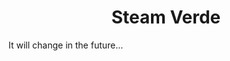 <h1 align="center">Steam Verde</h1>


<a href="https://user-images.githubusercontent.com/86135150/156087437-775e0114-bf3b-4383-aa54-fd4c5bf64c8b.mp4" title="Steam Verde"></a>
<p>It will change in the future...</p>




